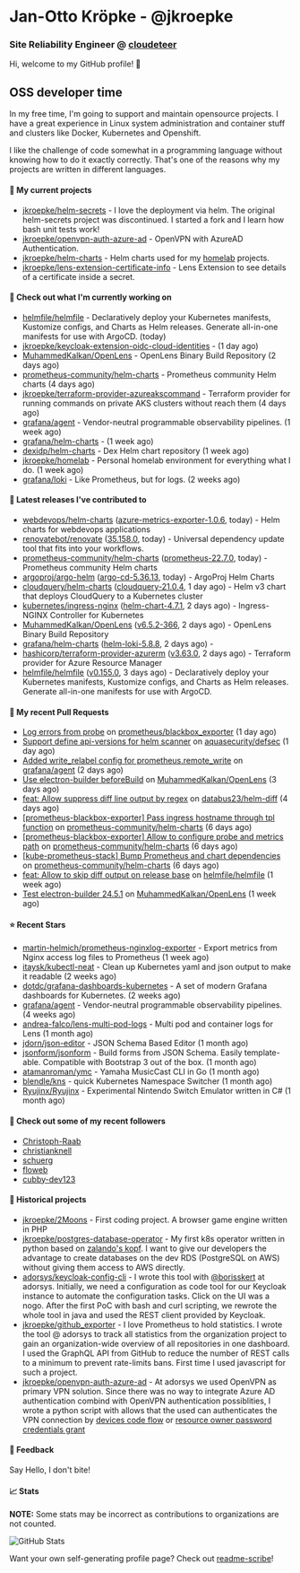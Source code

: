 # Jan-Otto Kröpke - @jkroepke
### Site Reliability Engineer @ [cloudeteer](https://cloudeteer.de/)

Hi, welcome to my GitHub profile! 👋

## OSS developer time
In my free time, I'm going to support and maintain opensource projects. I have a great experience in Linux system administration and container stuff and clusters like Docker, Kubernetes and Openshift.

I like the challenge of code somewhat in a programming language without knowing how to do it exactly correctly. That's one of the reasons why my projects are written in different languages.

#### 🌱 My current projects
- [jkroepke/helm-secrets](https://github.com/jkroepke/helm-secrets) - I love the deployment via helm. The original helm-secrets project was discontinued. I started a fork and I learn how bash unit tests work!
- [jkroepke/openvpn-auth-azure-ad](https://github.com/jkroepke/openvpn-auth-azure-ad) - OpenVPN with AzureAD Authentication.
- [jkroepke/helm-charts](https://github.com/jkroepke/helm-charts) - Helm charts used for my [homelab](https://github.com/jkroepke/homelab) projects.
- [jkroepke/lens-extension-certificate-info](https://github.com/jkroepke/lens-extension-certificate-info) - Lens Extension to see details of a certificate inside a secret.

#### 👷 Check out what I'm currently working on

- [helmfile/helmfile](https://github.com/helmfile/helmfile) - Declaratively deploy your Kubernetes manifests, Kustomize configs, and Charts as Helm releases. Generate all-in-one manifests for use with ArgoCD. (today)
- [jkroepke/keycloak-extension-oidc-cloud-identities](https://github.com/jkroepke/keycloak-extension-oidc-cloud-identities) -  (1 day ago)
- [MuhammedKalkan/OpenLens](https://github.com/MuhammedKalkan/OpenLens) - OpenLens Binary Build Repository (2 days ago)
- [prometheus-community/helm-charts](https://github.com/prometheus-community/helm-charts) - Prometheus community Helm charts (4 days ago)
- [jkroepke/terraform-provider-azureakscommand](https://github.com/jkroepke/terraform-provider-azureakscommand) - Terraform provider for running commands on private AKS clusters without reach them (4 days ago)
- [grafana/agent](https://github.com/grafana/agent) - Vendor-neutral programmable observability pipelines. (1 week ago)
- [grafana/helm-charts](https://github.com/grafana/helm-charts) -  (1 week ago)
- [dexidp/helm-charts](https://github.com/dexidp/helm-charts) - Dex Helm chart repository (1 week ago)
- [jkroepke/homelab](https://github.com/jkroepke/homelab) - Personal homelab environment for everything what I do. (1 week ago)
- [grafana/loki](https://github.com/grafana/loki) - Like Prometheus, but for logs. (2 weeks ago)

#### 🔭 Latest releases I've contributed to

- [webdevops/helm-charts](https://github.com/webdevops/helm-charts) ([azure-metrics-exporter-1.0.6](https://github.com/webdevops/helm-charts/releases/tag/azure-metrics-exporter-1.0.6), today) - Helm charts for webdevops applications
- [renovatebot/renovate](https://github.com/renovatebot/renovate) ([35.158.0](https://github.com/renovatebot/renovate/releases/tag/35.158.0), today) - Universal dependency update tool that fits into your workflows.
- [prometheus-community/helm-charts](https://github.com/prometheus-community/helm-charts) ([prometheus-22.7.0](https://github.com/prometheus-community/helm-charts/releases/tag/prometheus-22.7.0), today) - Prometheus community Helm charts
- [argoproj/argo-helm](https://github.com/argoproj/argo-helm) ([argo-cd-5.36.13](https://github.com/argoproj/argo-helm/releases/tag/argo-cd-5.36.13), today) - ArgoProj Helm Charts
- [cloudquery/helm-charts](https://github.com/cloudquery/helm-charts) ([cloudquery-21.0.4](https://github.com/cloudquery/helm-charts/releases/tag/cloudquery-21.0.4), 1 day ago) - Helm v3 chart that deploys CloudQuery to a Kubernetes cluster
- [kubernetes/ingress-nginx](https://github.com/kubernetes/ingress-nginx) ([helm-chart-4.7.1](https://github.com/kubernetes/ingress-nginx/releases/tag/helm-chart-4.7.1), 2 days ago) - Ingress-NGINX Controller for Kubernetes
- [MuhammedKalkan/OpenLens](https://github.com/MuhammedKalkan/OpenLens) ([v6.5.2-366](https://github.com/MuhammedKalkan/OpenLens/releases/tag/v6.5.2-366), 2 days ago) - OpenLens Binary Build Repository
- [grafana/helm-charts](https://github.com/grafana/helm-charts) ([helm-loki-5.8.8](https://github.com/grafana/helm-charts/releases/tag/helm-loki-5.8.8), 2 days ago) - 
- [hashicorp/terraform-provider-azurerm](https://github.com/hashicorp/terraform-provider-azurerm) ([v3.63.0](https://github.com/hashicorp/terraform-provider-azurerm/releases/tag/v3.63.0), 2 days ago) - Terraform provider for Azure Resource Manager
- [helmfile/helmfile](https://github.com/helmfile/helmfile) ([v0.155.0](https://github.com/helmfile/helmfile/releases/tag/v0.155.0), 3 days ago) - Declaratively deploy your Kubernetes manifests, Kustomize configs, and Charts as Helm releases. Generate all-in-one manifests for use with ArgoCD.

#### 🔨 My recent Pull Requests

- [Log errors from probe](https://github.com/prometheus/blackbox_exporter/pull/1091) on [prometheus/blackbox_exporter](https://github.com/prometheus/blackbox_exporter) (1 day ago)
- [Support define api-versions for helm scanner](https://github.com/aquasecurity/defsec/pull/1361) on [aquasecurity/defsec](https://github.com/aquasecurity/defsec) (1 day ago)
- [Added write_relabel config for prometheus.remote_write](https://github.com/grafana/agent/pull/4312) on [grafana/agent](https://github.com/grafana/agent) (2 days ago)
- [Use electron-builder beforeBuild](https://github.com/MuhammedKalkan/OpenLens/pull/164) on [MuhammedKalkan/OpenLens](https://github.com/MuhammedKalkan/OpenLens) (3 days ago)
- [feat: Allow suppress diff line output by regex](https://github.com/databus23/helm-diff/pull/475) on [databus23/helm-diff](https://github.com/databus23/helm-diff) (4 days ago)
- [[prometheus-blackbox-exporter] Pass ingress hostname through tpl function](https://github.com/prometheus-community/helm-charts/pull/3525) on [prometheus-community/helm-charts](https://github.com/prometheus-community/helm-charts) (6 days ago)
- [[prometheus-blackbox-exporter] Allow to configure probe and metrics path](https://github.com/prometheus-community/helm-charts/pull/3524) on [prometheus-community/helm-charts](https://github.com/prometheus-community/helm-charts) (6 days ago)
- [[kube-prometheus-stack] Bump Prometheus and chart dependencies](https://github.com/prometheus-community/helm-charts/pull/3522) on [prometheus-community/helm-charts](https://github.com/prometheus-community/helm-charts) (6 days ago)
- [feat: Allow to skip diff output on release base](https://github.com/helmfile/helmfile/pull/906) on [helmfile/helmfile](https://github.com/helmfile/helmfile) (1 week ago)
- [Test electron-builder 24.5.1](https://github.com/MuhammedKalkan/OpenLens/pull/163) on [MuhammedKalkan/OpenLens](https://github.com/MuhammedKalkan/OpenLens) (1 week ago)

#### ⭐ Recent Stars

- [martin-helmich/prometheus-nginxlog-exporter](https://github.com/martin-helmich/prometheus-nginxlog-exporter) - Export metrics from Nginx access log files to Prometheus (1 week ago)
- [itaysk/kubectl-neat](https://github.com/itaysk/kubectl-neat) - Clean up Kubernetes yaml and json output to make it readable (2 weeks ago)
- [dotdc/grafana-dashboards-kubernetes](https://github.com/dotdc/grafana-dashboards-kubernetes) - A set of modern Grafana dashboards for Kubernetes. (2 weeks ago)
- [grafana/agent](https://github.com/grafana/agent) - Vendor-neutral programmable observability pipelines. (4 weeks ago)
- [andrea-falco/lens-multi-pod-logs](https://github.com/andrea-falco/lens-multi-pod-logs) - Multi pod and container logs for Lens (1 month ago)
- [jdorn/json-editor](https://github.com/jdorn/json-editor) - JSON Schema Based Editor (1 month ago)
- [jsonform/jsonform](https://github.com/jsonform/jsonform) - Build forms from JSON Schema. Easily template-able. Compatible with Bootstrap 3 out of the box. (1 month ago)
- [atamanroman/ymc](https://github.com/atamanroman/ymc) - Yamaha MusicCast CLI in Go (1 month ago)
- [blendle/kns](https://github.com/blendle/kns) - quick Kubernetes Namespace Switcher (1 month ago)
- [Ryujinx/Ryujinx](https://github.com/Ryujinx/Ryujinx) - Experimental Nintendo Switch Emulator written in C# (1 month ago)

#### 👯 Check out some of my recent followers

- [Christoph-Raab](https://github.com/Christoph-Raab)
- [christianknell](https://github.com/christianknell)
- [schuerg](https://github.com/schuerg)
- [floweb](https://github.com/floweb)
- [cubby-dev123](https://github.com/cubby-dev123)

#### 📜 Historical projects
- [jkroepke/2Moons](https://github.com/jkroepke/2Moons) - First coding project. A browser game engine written in PHP
- [jkroepke/postgres-database-operator](https://github.com/jkroepke/postgres-database-operator) - My first k8s operator written in python based on [zalando's kopf](https://github.com/zalando-incubator/kopf). I want to give our developers the advantage to create databases on the dev RDS (PostgreSQL on AWS) without giving them access to AWS directly.
- [adorsys/keycloak-config-cli](https://github.com/adorsys/keycloak-config-cli) - I wrote this tool with [@borisskert](https://github.com/borisskert) at adorsys. Initially, we need a configuration as code tool for our Keycloak instance to automate the configuration tasks. Click on the UI was a nogo. After the first PoC with bash and curl scripting, we rewrote the whole tool in java and used the REST client provided by Keycloak.
- [jkroepke/github_exporter](https://github.com/jkroepke/github_exporter) - I love Prometheus to hold statistics. I wrote the tool @ adorsys to track all statistics from the organization project to gain an organization-wide overview of all repositories in one dashboard. I used the GraphQL API from GitHub to reduce the number of REST calls to a minimum to prevent rate-limits bans. First time I used javascript for such a project.
- [jkroepke/openvpn-auth-azure-ad](https://github.com/jkroepke/openvpn-auth-azure-ad) - At adorsys we used OpenVPN as primary VPN solution. Since there was no way to integrate Azure AD authentication combind with OpenVPN authentication possiblities, I wrote a python script with allows that the used can authenticates the VPN connection by [devices code flow](https://docs.microsoft.com/en-us/azure/active-directory/develop/v2-oauth2-device-code) or [resource owner password credentials grant](https://docs.microsoft.com/en-us/azure/active-directory/develop/v2-oauth-ropc)

#### 💬 Feedback

Say Hello, I don't bite!

#### 📈 Stats

**NOTE:** Some stats may be incorrect as contributions to organizations
are not counted.

![GitHub Stats](https://github-readme-stats.vercel.app/api?username=jkroepke&count_private=false&theme=tokyonight&show_icons=true)

Want your own self-generating profile page? Check out [readme-scribe](https://github.com/muesli/readme-scribe)!
